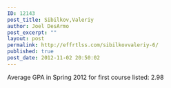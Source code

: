```yaml
---
ID: 12143
post_title: Sibilkov,Valeriy
author: Joel DesArmo
post_excerpt: ""
layout: post
permalink: http://effrtlss.com/sibilkovvaleriy-6/
published: true
post_date: 2012-11-02 20:50:02
---
```

<p>Average GPA in Spring 2012 for first course listed: 2.98</p>